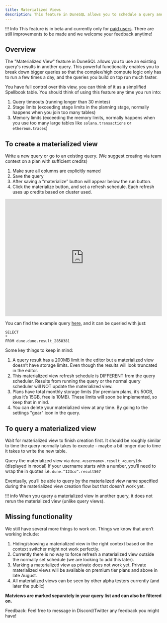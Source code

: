 ```yaml
---
title: Materialized Views
description: This feature in DuneSQL allows you to schedule a query and save it's results as a table, to be used in another query. This powerful functionality enables you to take the query view feature even further.
---
```


!!! Info
    This feature is in beta and currently only for [paid users](https://dune.com/pricing). There are still improvements to be made and we welcome your feedback anytime!

## Overview

The "Materialized View" feature in DuneSQL allows you to use an existing query's results in another query. This powerful functionality enables you to break down bigger queries so that the complex/high compute logic only has to run a few times a day, and the queries you build on top run much faster.

You have full control over this view, you can think of it as a simplified Spellbook table. You should think of using this feature any time you run into:

1. Query timeouts (running longer than 30 mintes)
2. Stage limits (exceeding stage limits in the planning stage, normally happens when you join too many tables)
3. Memory limits (exceeding the memory limits, normally happens when you use too many large tables like `solana.transactions` or `ethereum.traces`)

## To create a materialized view
Write a new query or go to an existing query. (We suggest creating via team context on a plan with sufficient credits)

1. Make sure all columns are explicitly named
2. Save the query
3. After saving a “materialize” button will appear below the run button.
4. Click the materialize button, and set a refresh schedule. Each refresh uses up credits based on cluster used.

<div style="position: relative; padding-bottom: calc(66.66666666666666% + 41px); height: 0;"><iframe src="https://demo.arcade.software/NWga8JMv0LWkB7toRngC?embed" frameborder="0" loading="lazy" webkitallowfullscreen mozallowfullscreen allowfullscreen style="position: absolute; top: 0; left: 0; width: 100%; height: 100%;color-scheme: light;" title="wallet all chain activity summary"></iframe></div>

You can find the example query [here](https://dune.com/queries/2858381), and it can be queried with just:

```
SELECT 
*
FROM dune.dune.result_2858381
```

Some key things to keep in mind: 

1. A query result has a 200MB limit in the editor but a materialized view doesn’t have storage limits. Even though the results will look truncated in the editor.
2. This materialized view refresh schedule is DIFFERENT from the query scheduler. Results from running the query or the normal query scheduler will NOT update the materialized view. 
3. Plans have total monthly storage limits (for premium plans, it’s 50GB, plus it’s 15GB, free is 10MB). These limits will soon be implemented, so keep that in mind.
4. You can delete your materialized view at any time. By going to the settings "gear" icon in the query.
   
## To query a materialized view

Wait for materialized view to finish creation first. It should be roughly similar to time the query normally takes to execute - maybe a bit longer due to time it takes to write the new table.

Query the materialized view via `dune.<username>.result_<queryId>` (displayed in modal)
If your username starts with a number, you’ll need to wrap the <username> in quotes i.e. `dune.”123co”.result567`

Eventually, you’ll be able to query by the materialized view name specified during the materialized view creation flow but that doesn’t work yet.

!!! info
    When you query a materialized view in another query, it does not rerun the materialized view (unlike query views).  

## Missing functionality
We still have several more things to work on. Things we know that aren’t working include:

1. Hiding/showing a materialized view in the right context based on the context switcher might not work perfectly.
3. Currently there is no way to force refresh a materialized view outside the normally set schedule (we are looking to add this later).
3. Marking a materialized view as private does not work yet. Private materialized views will be available on premium tier plans and above in late August.
4. All materialized views can be seen by other alpha testers currently (and later the public)

**Matviews are marked separately in your query list and can also be filtered on.**

Feedback:
Feel free to message in Discord/Twitter any feedback you might have! 
